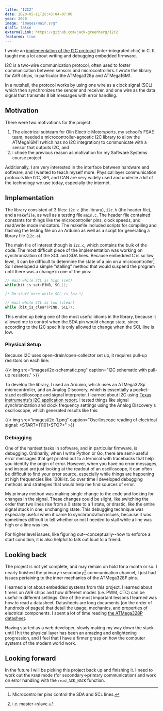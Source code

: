 ```yaml
---
title: "I2C2"
date: 2020-05-11T20:43:04-07:00
year: 2020
image: "images/main.svg"
draft: false
externalLink: https://github.com/jack-greenberg/i2c2
featured: true
---
```


I wrote an [implementation of the I2C protocol](https://github.com/jack-greenberg/i2c2) (inter-integrated chip) in C. It taught me a lot about writing and debugging embedded firmware.

<!--more-->

I2C is a two-wire communication protocol, often used to foster communication between sensors and microcontrollers. I wrote the library for AVR chips, in particular the ATMega328p and ATMega16M1.

In a nutshell, the protocol works by using one wire as a clock signal (SCL) which then synchronizes the sender and receiver, and one wire as the data signal that transmits 8 bit messages with error handling.

## Motivation

There were two motivations for the project:

1. The electrical subteam for Olin Electric Motorsports, my school's FSAE team, needed a microcontroller-agnostic I2C library to allow the ATMega16M1 (which has no I2C integration) to communicate with a sensor that outputs I2C, and
2. I chose the previous reason as motivation for my Software Systems course project.

Additionally, I am very interested in the interface between hardware and software, and I wanted to teach myself more. Physical layer communication protocols like I2C, SPI, and CAN are very widely used and underlie a lot of the technology we use today, especially the internet.


## Implementation

The library consisted of 3 files: `i2c.c` (the library), `i2c.h` (the header file), and a `Makefile`, as well as a testing file `main.c`. The header file contained constants for things like the microcontroller pins, clock speeds, and read/write mode indicators. The makefile included scripts for compiling and flashing the testing file on an Arduino as well as a script for generating a library file (`i2c.a`).

The main file of interest though is `i2c.c`, which contains the bulk of the code. The most difficult piece of the implementation was working on synchronization of the SCL and SDA lines. Because embedded C is so low level, it can be difficult to determine the state of a pin on a microcontroller[^1]. So I developed a simple "stalling" method that would suspend the program until there was a change in one of the pins:

[^1]: Microcontroller pins control the SDA and SCL lines.

```c
// Wait while SCL is high (set)
while(bit_is_set(PINB, SCL));

/* Do stuff here while SCL is low */

// Wait while SCL is low (clear)
while (bit_is_clear(PINB, SCL));
```

This ended up being one of the most useful idioms in the library, because it allowed me to control when the SDA pin would change state, since according to the I2C spec it is only allowed to change when the SCL line is low.

### Physical Setup

Because I2C uses open-drain/open-collector set up, it requires pull-up resistors on each line:

{{< img src="images/i2c-schematic.png" caption="I2C schematic with pull-up resistors." >}}

To develop the library, I used an Arduino, which uses an ATMega328p microcontroller, and an Analog Discovery, which is essentially a pocket-sized oscilloscope and signal interpreter. I learned about I2C using [Texas Instruments's I2C application report](https://www.ti.com/lit/an/slva704/slva704.pdf). I tested things like signal synchronization and clock frequency settings using the Analog Discovery's oscilloscope, which generated results like this:

{{< img src="images/i2c-1.png" caption="Oscilloscope reading of electrical signal: \<START>11101\<STOP>" >}}

### Debugging

One of the hardest tasks in software, and in particular firmware, is debugging. Ordinarily, when I write Python or Go, there are semi-useful error messages that get printed out to a terminal with tracebacks that help you identify the origin of error. However, when you have no error messages, and instead are just looking at the readout of an oscilloscope, it can often be difficult to find your error source, especially while things are happening at high frequencies like 100kHz. So over time I developed debugging methods and strategies that would help me find sources of error.

My primary method was making single change to the code and looking for changes in the signal. These changes could be slight, like switching the order that two lines rise from a 0 state to a 1 state, or drastic, like the entire signal stuck in one, unchanging state. This debugging technique was especially useful when it came to synchronization issues, because it was sometimes difficult to tell whether or not I needed to stall while a line was high or a line was low.

For higher level issues, like figuring out--conceptually--how to enforce a start condition, it is also helpful to talk out loud to a friend.

## Looking back

The project is not yet complete, and may remain on hold for a month or so. I nearly finished the primary->secondary[^2] communication channel, I just had issues pertaining to the inner mechanics of the ATMega328P pins.

[^2]: i.e. master->slave.

I learned a lot about embedded systems from this project. I learned about timers on AVR chips and how different modes (i.e. PWM, CTC) can be useful in different settings. One of the most important lessons I learned was how to read a datasheet. Datasheets are long documents (on the order of hundreds of pages) that detail the usage, mechanics, and properties of electrical components. I spent a lot of time reading [the ATMega328P datasheet](http://ww1.microchip.com/downloads/en/DeviceDoc/Atmel-7810-Automotive-Microcontrollers-ATmega328P_Datasheet.pdf).

Having started as a web developer, slowly making my way down the stack until I hit the physical layer has been an amazing and enlightening progression, and I feel that I have a firmer grasp on how the computer systems of the modern world work.

## Looking forward

In the future I will be picking this project back up and finishing it. I need to work out the `READ` mode (for secondary->primary communication) and work on error handling with the `read_ACK_NACK` function.
